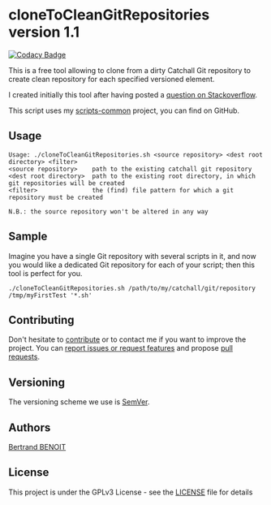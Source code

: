 # cloneToCleanGitRepositories version 1.1

[![Codacy Badge](https://api.codacy.com/project/badge/Grade/3e4ce1255ba84133a898d5bd94d6e8f7)](https://app.codacy.com/app/bertrand-benoit/cloneToCleanGitRepositories?utm_source=github.com&utm_medium=referral&utm_content=bertrand-benoit/cloneToCleanGitRepositories&utm_campaign=Badge_Grade_Dashboard)

This is a free tool allowing to clone from a dirty Catchall Git repository to create clean repository for each specified versioned element.

I created initially this tool after having posted a [question on Stackoverflow](https://stackoverflow.com/q/53396677/10524205).

This script uses my [scripts-common](https://github.com/bertrand-benoit/scripts-common) project, you can find on GitHub.

## Usage
```
Usage: ./cloneToCleanGitRepositories.sh <source repository> <dest root directory> <filter>
<source repository>    path to the existing catchall git repository
<dest root directory>  path to the existing root directory, in which git repositories will be created
<filter>		       the (find) file pattern for which a git repository must be created

N.B.: the source repository won't be altered in any way
```

## Sample
Imagine you have a single Git repository with several scripts in it, and now you would like a dedicated Git repository for each of your script; then this tool is perfect for you.

```
./cloneToCleanGitRepositories.sh /path/to/my/catchall/git/repository /tmp/myFirstTest '*.sh'
```

## Contributing
Don't hesitate to [contribute](https://opensource.guide/how-to-contribute/) or to contact me if you want to improve the project.
You can [report issues or request features](https://github.com/bertrand-benoit/scripts-common/issues) and propose [pull requests](https://github.com/bertrand-benoit/scripts-common/pulls).

## Versioning
The versioning scheme we use is [SemVer](http://semver.org/).

## Authors
[Bertrand BENOIT](mailto:contact@bertrand-benoit.net)

## License
This project is under the GPLv3 License - see the [LICENSE](LICENSE) file for details
